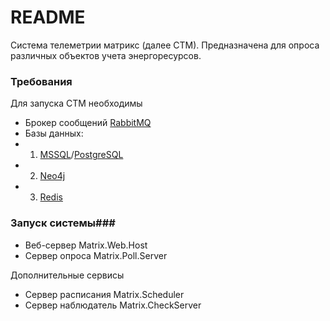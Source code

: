 # README #

Система телеметрии матрикс (далее СТМ). Предназначена для опроса различных объектов учета энергоресурсов.

### Требования ###

Для запуска СТМ необходимы

* Брокер сообщений [RabbitMQ](https://www.rabbitmq.com/)
* Базы данных:
* 1. [MSSQL](https://www.microsoft.com/ru-ru/sql-server/sql-server-downloads)/[PostgreSQL](https://www.postgresql.org/download/)
* 2. [Neo4j](http://neo4j.com/)
* 3. [Redis](https://github.com/microsoftarchive/redis/releases/tag/win-3.0.504)

### Запуск системы###

* Веб-сервер Matrix.Web.Host
* Сервер опроса Matrix.Poll.Server

Дополнительные сервисы

* Сервер расписания Matrix.Scheduler
* Сервер наблюдатель Matrix.CheckServer

